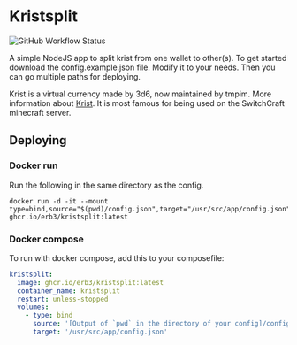 # Kristsplit

![GitHub Workflow Status](https://img.shields.io/github/actions/workflow/status/Erb3/Kristsplit/docker-image.yml)

A simple NodeJS app to split krist from one wallet to other(s).
To get started download the config.example.json file. Modify it to your needs.
Then you can go multiple paths for deploying.

Krist is a virtual currency made by 3d6, now maintained by tmpim. More information about [Krist](https://krist.dev). It is most famous for being used on the SwitchCraft minecraft server.

## Deploying

### Docker run

Run the following in the same directory as the config.

```shell
docker run -d -it --mount type=bind,source="$(pwd)/config.json",target="/usr/src/app/config.json" ghcr.io/erb3/kristsplit:latest
```

### Docker compose

To run with docker compose, add this to your composefile:

```yml
kristsplit:
  image: ghcr.io/erb3/kristsplit:latest
  container_name: kristsplit
  restart: unless-stopped
  volumes:
    - type: bind
      source: '[Output of `pwd` in the directory of your config]/config.json'
      target: '/usr/src/app/config.json'
```
